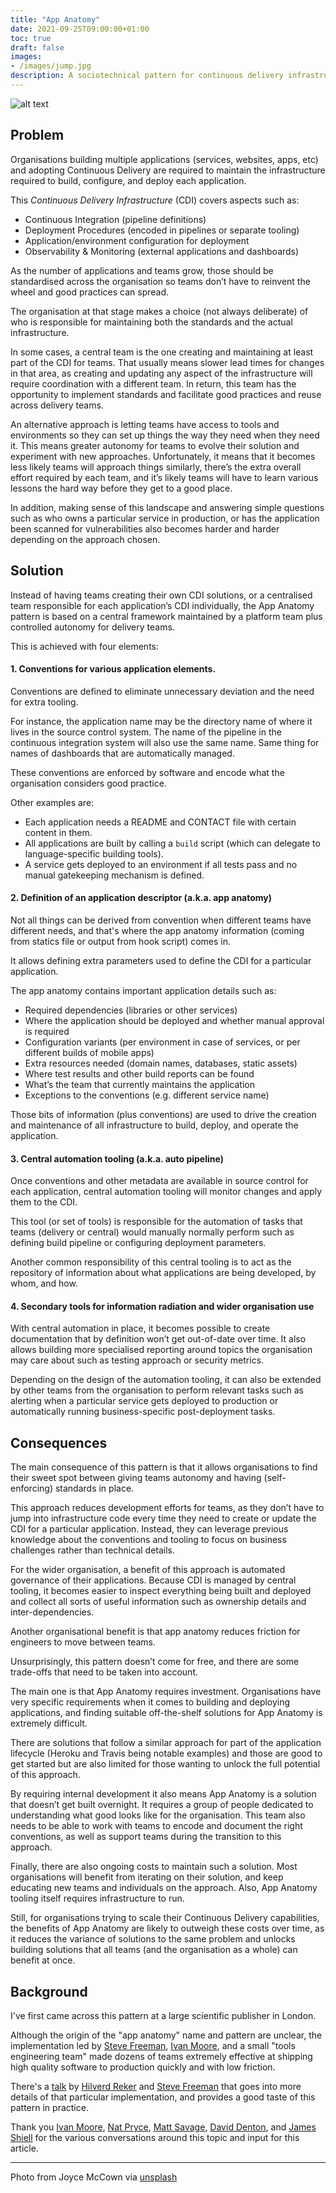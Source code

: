 ```yaml
---
title: "App Anatomy"
date: 2021-09-25T09:00:00+01:00
toc: true
draft: false
images:
- /images/jump.jpg
description: A sociotechnical pattern for continuous delivery infrastructure
---
```

![alt text](/images/anatomy.jpg "Human anatomy illustration")

## Problem

Organisations building multiple applications (services, websites, apps, etc) and adopting Continuous Delivery are required to maintain the infrastructure required to build, configure, and deploy each application.

This _Continuous Delivery Infrastructure_ (CDI) covers aspects such as:
* Continuous Integration (pipeline definitions)
* Deployment Procedures (encoded in pipelines or separate tooling)
* Application/environment configuration for deployment
* Observability & Monitoring (external applications and dashboards)

As the number of applications and teams grow, those should be standardised across the organisation so teams don’t have to reinvent the wheel and good practices can spread.

The organisation at that stage makes a choice (not always deliberate) of who is responsible for maintaining both the standards and the actual infrastructure.

In some cases, a central team is the one creating and maintaining at least part of the CDI for teams. That usually means slower lead times for changes in that area, as creating and updating any aspect of the infrastructure will require coordination with a different team. In return, this team has the opportunity to implement standards and facilitate good practices and reuse across delivery teams.

An alternative approach is letting teams have access to tools and environments so they can set up things the way they need when they need it. This means greater autonomy for teams to evolve their solution and experiment with new approaches. Unfortunately, it means that it becomes less likely teams will approach things similarly, there’s the extra overall effort required by each team, and it’s likely teams will have to learn various lessons the hard way before they get to a good place.

In addition, making sense of this landscape and answering simple questions such as who owns a particular service in production, or has the application been scanned for vulnerabilities also becomes harder and harder depending on the approach chosen.

## Solution

Instead of having teams creating their own CDI solutions, or a centralised team responsible for each application’s CDI individually, the App Anatomy pattern is based on a central framework maintained by a platform team plus controlled autonomy for delivery teams.

This is achieved with four elements:

#### 1. Conventions for various application elements.

Conventions are defined to eliminate unnecessary deviation and the need for extra tooling.

For instance, the application name may be the directory name of where it lives in the source control system. The name of the pipeline in the continuous integration system will also use the same name. Same thing for names of dashboards that are automatically managed.

These conventions are enforced by software and encode what the organisation considers good practice.

Other examples are:
* Each application needs a README and CONTACT file with certain content in them.
* All applications are built by calling a `build` script (which can delegate to language-specific building tools).
* A service gets deployed to an environment if all tests pass and no manual gatekeeping mechanism is defined.

#### 2. Definition of an application descriptor (a.k.a. app anatomy)

Not all things can be derived from convention when different teams have different needs, and that's where the app anatomy information (coming from statics file or output from hook script) comes in.

It allows defining extra parameters used to define the CDI for a particular application.

The app anatomy contains important application details such as:
* Required dependencies (libraries or other services)
* Where the application should be deployed and whether manual approval is required
* Configuration variants (per environment in case of services, or per different builds of mobile apps)
* Extra resources needed (domain names, databases, static assets)
* Where test results and other build reports can be found
* What’s the team that currently maintains the application 
* Exceptions to the conventions (e.g. different service name)

Those bits of information (plus conventions) are used to drive the creation and maintenance of all infrastructure to build, deploy, and operate the application.

#### 3. Central automation tooling (a.k.a. auto pipeline)

Once conventions and other metadata are available in source control for each application, central automation tooling will monitor changes and apply them to the CDI.

This tool (or set of tools) is responsible for the automation of tasks that teams (delivery or central) would manually normally perform such as defining build pipeline or configuring deployment parameters.

Another common responsibility of this central tooling is to act as the repository of information about what applications are being developed, by whom, and how.

#### 4. Secondary tools for information radiation and wider organisation use

With central automation in place, it becomes possible to create documentation that by definition won’t get out-of-date over time. It also allows building more specialised reporting around topics the organisation may care about such as testing approach or security metrics.

Depending on the design of the automation tooling, it can also be extended by other teams from the organisation to perform relevant tasks such as alerting when a particular service gets deployed to production or automatically running business-specific post-deployment tasks.

## Consequences

The main consequence of this pattern is that it allows organisations to find their sweet spot between giving teams autonomy and having (self-enforcing) standards in place.

This approach reduces development efforts for teams, as they don’t have to jump into infrastructure code every time they need to create or update the CDI for a particular application. Instead, they can leverage previous knowledge about the conventions and tooling to focus on business challenges rather than technical details.

For the wider organisation, a benefit of this approach is automated governance of their applications. Because CDI is managed by central tooling, it becomes easier to inspect everything being built and deployed and collect all sorts of useful information such as ownership details and inter-dependencies.

Another organisational benefit is that app anatomy reduces friction for engineers to move between teams.

Unsurprisingly, this pattern doesn’t come for free, and there are some trade-offs that need to be taken into account.

The main one is that App Anatomy requires investment. Organisations have very specific requirements when it comes to building and deploying applications, and finding suitable off-the-shelf solutions for App Anatomy is extremely difficult.

There are solutions that follow a similar approach for part of the application lifecycle (Heroku and Travis being notable examples) and those are good to get started but are also limited for those wanting to unlock the full potential of this approach.

By requiring internal development it also means App Anatomy is a solution that doesn’t get built overnight. It requires a group of people dedicated to understanding what good looks like for the organisation. This team also needs to be able to work with teams to encode and document the right conventions, as well as support teams during the transition to this approach.

Finally, there are also ongoing costs to maintain such a solution. Most organisations will benefit from iterating on their solution, and keep educating new teams and individuals on the approach. Also, App Anatomy tooling itself requires infrastructure to run.

Still, for organisations trying to scale their Continuous Delivery capabilities, the benefits of App Anatomy are likely to outweigh these costs over time, as it reduces the variance of solutions to the same problem and unlocks building solutions that all teams (and the organisation as a whole) can benefit at once.

## Background

I've first came across this pattern at a large scientific publisher in London. 

Although the origin of the "app anatomy" name and pattern are unclear, the implementation led by [Steve Freeman](https://twitter.com/sf105), [Ivan Moore](https://twitter.com/ivanrmoore), and a small "tools engineering team" made dozens of teams extremely effective at shipping high quality software to production quickly and with low friction.

There's a [talk](https://skillsmatter.com/skillscasts/6925-a-meta-pipeline-for-generating-continuous-delivery-pipelines-for-microservices) by [Hilverd Reker](https://twitter.com/hilverd) and [Steve Freeman](https://twitter.com/sf105) that goes into more details of that particular implementation, and provides a good taste of this pattern in practice.

Thank you [Ivan Moore](https://twitter.com/ivanrmoore), [Nat Pryce](https://twitter.com/natpryce), [Matt Savage](https://twitter.com/savagematt), [David Denton](https://twitter.com/tarkaTheRotter), and [James Shiell](https://twitter.com/jshiell) for the various conversations around this topic and input for this article.

---
Photo from Joyce McCown via [unsplash](https://unsplash.com/photos/IG96K_HiDk0)
